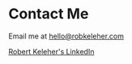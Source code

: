 # Contact Me

Email me at <a href="mailto:hello@robkeleher.com"><i class="fas fa-envelope"></i> hello@robkeleher.com</a>

<div class="row">
    <div class="col col-sm-auto mx-sm-auto">
        <div id="linkedin_container">
            <div class="LI-profile-badge"  data-version="v1" data-size="medium" data-locale="en_US" data-type="horizontal" data-theme="dark" data-vanity="robert-keleher"><a class="LI-simple-link" href='https://www.linkedin.com/in/robert-keleher?trk=profile-badge'>Robert Keleher's LinkedIn</a></div>
        </div>
    </div>
</div>